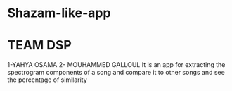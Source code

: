 # Shazam-like-app
# TEAM DSP 
1-YAHYA OSAMA
2- MOUHAMMED GALLOUL
It is an app for extracting the spectrogram components of a song and compare it to other songs and see the percentage of similarity 
